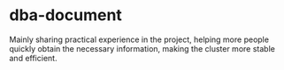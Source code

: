 # dba-document
Mainly sharing practical experience in the project, helping more people quickly obtain the necessary information, making the cluster more stable and efficient.

